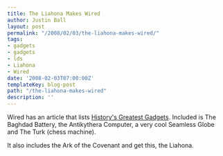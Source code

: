 ```yaml
---
title: The Liahona Makes Wired
author: Justin Ball
layout: post
permalink: "/2008/02/03/the-liahona-makes-wired/"
tags:
- gadgets
- gadgets
- lds
- Liahona
- Wired
date: '2008-02-03T07:00:00Z'
templateKey: blog-post
path: "/the-liahona-makes-wired"
description: ''
---
```


Wired has an article that lists [History's Greatest Gadgets][1]. Included is The Baghdad Battery, the Antikythera Computer, a very cool Seamless Globe and The Turk (chess machine).

 [1]: http://blog.wired.com/gadgets/2008/02/historys-greate.html

It also includes the Ark of the Covenant and get this, the Liahona.
